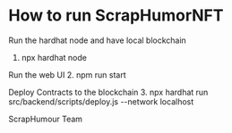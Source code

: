 # How to run ScrapHumorNFT


Run the hardhat node and have local blockchain
1. npx hardhat node

Run the web UI
2. npm run start

Deploy Contracts to the blockchain
3. npx hardhat run src/backend/scripts/deploy.js --network localhost


ScrapHumour Team
